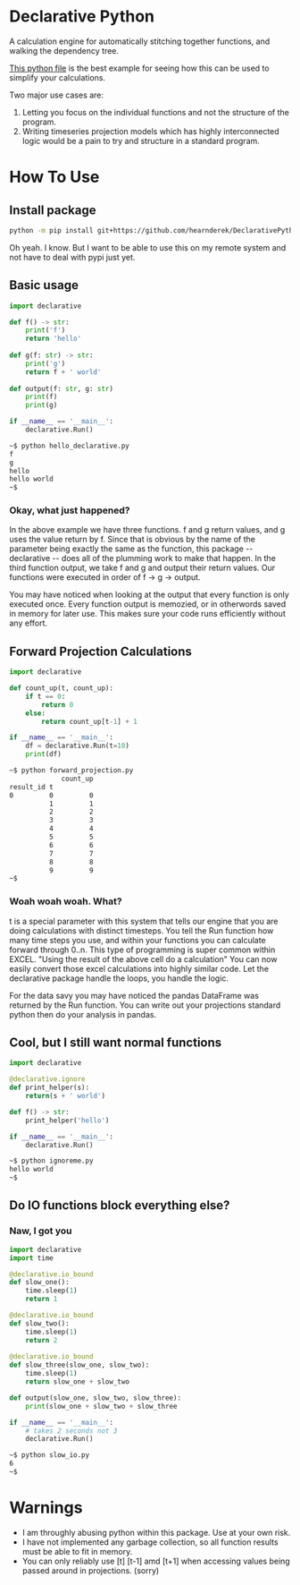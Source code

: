 # Declarative Python

A calculation engine for automatically stitching together functions, and walking the dependency tree.

[This python file](https://github.com/hearnderek/DeclarativePython/blob/master/tests/home_economics.py) is the best example for seeing how this can be used to simplify your calculations.

Two major use cases are:
  1. Letting you focus on the individual functions and not the structure of the program.
  2. Writing timeseries projection models which has highly interconnected logic would be a pain to try and structure in a standard program.



# How To Use

## Install package
``` bash
python -m pip install git+https://github.com/hearnderek/DeclarativePython.
```
Oh yeah. I know. But I want to be able to use this on my remote system and not have to deal with pypi just yet.

## Basic usage

``` python
import declarative

def f() -> str:
    print('f')
    return 'hello'
    
def g(f: str) -> str:
    print('g')
    return f + ' world'
    
def output(f: str, g: str)
    print(f)
    print(g)

if __name__ == '__main__':
    declarative.Run()
```

``` sh
~$ python hello_declarative.py
f
g
hello
hello world
~$ 
```

### Okay, what just happened? 
In the above example we have three functions. f and g return values, and g uses the value return by f. Since that is obvious by the name of the parameter being exactly the same as the function, this package -- declarative -- does all of the plumming work to make that happen. In the third function output, we take f and g and output their return values. Our functions were executed in order of f -> g -> output.

You may have noticed when looking at the output that every function is only executed once. Every function output is memozied, or in otherwords saved in memory for later use. This makes sure your code runs efficiently without any effort.

## Forward Projection Calculations


``` python
import declarative

def count_up(t, count_up):
    if t == 0:
        return 0
    else:
        return count_up[t-1] + 1

if __name__ == '__main__':
    df = declarative.Run(t=10)
    print(df)
```

``` bash
~$ python forward_projection.py
             count_up
result_id t
0         0         0
          1         1
          2         2
          3         3
          4         4
          5         5
          6         6
          7         7
          8         8
          9         9
~$  
```

### Woah woah woah. What?
t is a special parameter with this system that tells our engine that you are doing calculations with distinct timesteps. You tell the Run function how many time steps you use, and within your functions you can calculate forward through 0..n. This type of programming is super common within EXCEL. "Using the result of the above cell do a calculation" You can now easily convert those excel calculations into highly similar code. Let the declarative package handle the loops, you handle the logic.

For the data savy you may have noticed the pandas DataFrame was returned by the Run function. You can write out your projections standard python then do your analysis in pandas.

## Cool, but I still want normal functions

``` python
import declarative

@declarative.ignore
def print_helper(s):
    return(s + ' world')

def f() -> str:
    print_helper('hello')

if __name__ == '__main__':
    declarative.Run()
```
``` bash
~$ python ignoreme.py
hello world
~$
```

## Do IO functions block everything else?
### Naw, I got you
``` python
import declarative
import time

@declarative.io_bound
def slow_one():
    time.sleep(1)
    return 1

@declarative.io_bound
def slow_two():
    time.sleep(1)
    return 2
    
@declarative.io_bound
def slow_three(slow_one, slow_two):
    time.sleep(1)
    return slow_one + slow_two

def output(slow_one, slow_two, slow_three):
    print(slow_one + slow_two + slow_three

if __name__ == '__main__':
    # takes 2 seconds not 3
    declarative.Run()
```
``` bash
~$ python slow_io.py
6
~$
```

# Warnings

- I am throughly abusing python within this package. Use at your own risk.
- I have not implemented any garbage collection, so all function results must be able to fit in memory.
- You can only reliably use [t] [t-1] amd [t+1] when accessing values being passed around in projections. (sorry)
